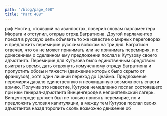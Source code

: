 ```yaml
---
path: "/blog/page_408"
title: "Part 408"
---
```


раф Ностиц, стоявший на аванпостах, поверил словам парламентера Мюрата и отступил, открыв отряд Багратиона. Другой парламентер поехал в русскую цепь объявить то же известие о мирных переговорах и предложить перемирие русским войскам на три дня. Багратион отвечал, что он не может принимать или не принимать перемирия, и с донесением о сделанном ему предложении послал к Кутузову своего адъютанта.
Перемирие для Кутузова было единственным средством выиграть время, дать отдохнуть измученному отряду Багратиона и пропустить обозы и тяжести (движение которых было скрыто от французов), хотя один лишний переход до Цнайма. Предложение перемирия давало единственную и неожиданную возможность спасти армию. Получив это известие, Кутузов немедленно послал состоявшего при нем генерал-адъютанта Винценгероде в неприятельский лагерь. Винценгероде должен был не только принять перемирие, но и предложить условия капитуляции, а между тем Кутузов послал своих адъютантов назад торопить сколь возможно движение об
